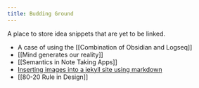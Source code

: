```yaml
---
title: Budding Ground
---
```


A place to store idea snippets that are yet to be linked.


- A case of using the [[Combination of Obsidian and Logseq]]
- [[Mind generates our reality]]
- [[Semantics in Note Taking Apps]]
- [Inserting images into a jekyll site using markdown](https://dev-notes.eu/2016/01/images-in-kramdown-jekyll/)
- [[80-20 Rule in Design]]